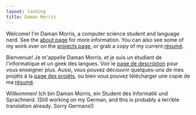 ```yaml
---
layout: landing
title: Daman Morris
---
```


Welcome! I'm Daman Morris, a computer science student and language nerd. See
the [about page](/about) for more information. You can also see some of my work
over on the [projects page](/proj), or grab a copy of my current
[résumé](/resume.pdf).

Bienvenue! Je m'appelle Daman Morris, et je suis un étudiant de l'informatique
et un geek des langues. Voir le [page de description](/about) pour vous
enseigner plus. Aussi, vous pouvez découvrir quelques-uns de mes projéts à la
[page des projéts](/proj), ou bien vous pouvez télécharger une copie de ma
[résumé](/resume.pdf).

Willkommen! Ich bin Daman Morris, ein Student des Informatik und Sprachnerd.
<span class="note">(Still working on my German, and this is probably a terrible
translation already. Sorry Germans!)</span>
